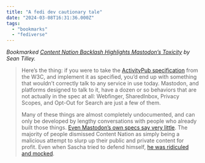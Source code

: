 ```yaml
---
title: "A fedi dev cautionary tale"
date: "2024-03-08T16:31:36.000Z"
tags: 
  - "bookmarks"
  - "fediverse"
---
```


_Bookmarked [Content Nation Backlash Highlights Mastodon’s Toxicity](https://wedistribute.org/2024/03/contentnation-mastodons-toxicity/) by Sean Tilley._

> Here’s the thing: if you were to take the [ActivityPub specification](https://w3c.github.io/activitypub/) from the W3C, and implement it as specified, you’d end up with something that wouldn’t correctly talk to any service in use today. Mastodon, and platforms designed to talk to it, have a dozen or so behaviors that are not actually in the spec at all: Webfinger, SharedInbox, Privacy Scopes, and Opt-Out for Search are just a few of them.
> 
> Many of these things are almost completely undocumented, and can only be developed by lengthy conversations with people who already built those things. [Even Mastodon’s own specs say very little](https://docs.joinmastodon.org). The majority of people dismissed Content Nation as simply being a malicious attempt to slurp up their public and private content for profit. Even when Sascha tried to defend himself, [he was ridiculed and mocked](https://cloudisland.nz/@sash@noc.social/112012866697731940).
